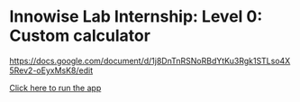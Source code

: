 # Innowise Lab Internship: Level 0: Custom calculator



https://docs.google.com/document/d/1j8DnTnRSNoRBdYtKu3Rgk1STLso4X5Rev2-oEyxMsK8/edit

[Click here to run the app](https://isushkevich.github.io/)
